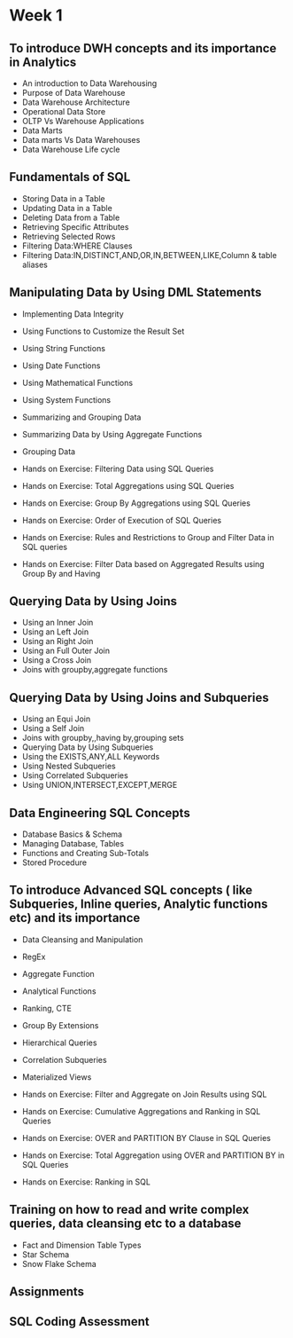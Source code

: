 # Week 1

## To introduce DWH concepts and its importance in Analytics
- An introduction to Data Warehousing
- Purpose of Data Warehouse
- Data Warehouse Architecture
- Operational Data Store
- OLTP Vs Warehouse Applications
- Data Marts
- Data marts Vs Data Warehouses
- Data Warehouse Life cycle

## Fundamentals of SQL 
- Storing Data in a Table
- Updating Data in a Table
- Deleting Data from a Table
- Retrieving Specific Attributes
- Retrieving Selected Rows
- Filtering Data:WHERE Clauses
- Filtering Data:IN,DISTINCT,AND,OR,IN,BETWEEN,LIKE,Column & table aliases

## Manipulating Data by Using DML Statements
- Implementing Data Integrity 
- Using Functions to Customize the Result Set
- Using String Functions
- Using Date Functions
- Using Mathematical Functions
- Using System Functions
- Summarizing and Grouping Data
- Summarizing Data by Using Aggregate Functions
- Grouping Data

- Hands on Exercise: Filtering Data using SQL Queries
- Hands on Exercise: Total Aggregations using SQL Queries
- Hands on Exercise: Group By Aggregations using SQL Queries
- Hands on Exercise: Order of Execution of SQL Queries
- Hands on Exercise: Rules and Restrictions to Group and Filter Data in SQL queries
- Hands on Exercise: Filter Data based on Aggregated Results using Group By and Having

## Querying Data by Using Joins
- Using an Inner Join
- Using an Left Join
- Using an Right Join
- Using an Full Outer Join
- Using a Cross Join
- Joins with groupby,aggregate functions

## Querying Data by Using Joins and Subqueries
- Using an Equi Join
- Using a Self Join
- Joins with groupby,,having by,grouping sets
- Querying Data by Using Subqueries
- Using the EXISTS,ANY,ALL Keywords
- Using Nested Subqueries
- Using Correlated Subqueries
- Using UNION,INTERSECT,EXCEPT,MERGE

## Data Engineering SQL Concepts
- Database Basics & Schema
- Managing Database, Tables
- Functions and Creating Sub-Totals
- Stored Procedure

## To introduce Advanced SQL concepts ( like Subqueries, Inline queries, Analytic functions etc)  and its importance
- Data Cleansing and Manipulation
- RegEx
- Aggregate Function
- Analytical Functions
- Ranking, CTE
- Group By Extensions
- Hierarchical Queries
- Correlation Subqueries
- Materialized Views

- Hands on Exercise: Filter and Aggregate on Join Results using SQL
- Hands on Exercise: Cumulative Aggregations and Ranking in SQL Queries
- Hands on Exercise: OVER and PARTITION BY Clause in SQL Queries
- Hands on Exercise: Total Aggregation using OVER and PARTITION BY in SQL Queries
- Hands on Exercise: Ranking in SQL

## Training on how to read and write complex queries, data cleansing etc to a database 
- Fact and Dimension Table Types
- Star Schema
- Snow Flake Schema

## Assignments

## SQL Coding Assessment